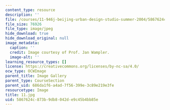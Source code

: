 ```yaml
---
content_type: resource
description: ''
file: /courses/11-946j-beijing-urban-design-studio-summer-2004/5867624c873b9db8042de9c45b4bb85e_11.jpg
file_size: 76926
file_type: image/jpeg
hide_download: true
hide_download_original: null
image_metadata:
  caption: ''
  credit: Image courtesy of Prof. Jan Wampler.
  image-alt: ''
learning_resource_types: []
license: https://creativecommons.org/licenses/by-nc-sa/4.0/
ocw_type: OCWImage
parent_title: Image Gallery
parent_type: CourseSection
parent_uid: 686da1f6-a4ad-7f56-399e-3c89e219e3fe
resourcetype: Image
title: 11.jpg
uid: 5867624c-873b-9db8-042d-e9c45b4bb85e
---
```

